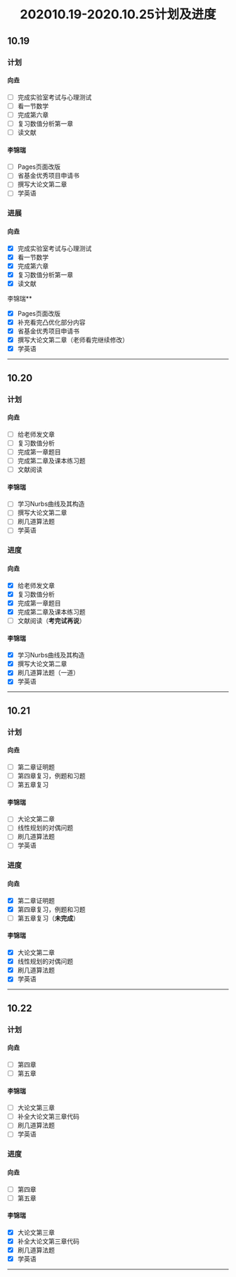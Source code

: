 # <center>202010.19-2020.10.25计划及进度

## 10.19

### 计划

#### 向垚

- [ ] 完成实验室考试与心理测试
- [ ] 看一节数学
- [ ] 完成第六章
- [ ] 复习数值分析第一章
- [ ] 读文献

#### 李锦瑞

- [ ] Pages页面改版
- [ ] 省基金优秀项目申请书
- [ ] 撰写大论文第二章
- [ ] 学英语

### 进展

#### 向垚

- [x] 完成实验室考试与心理测试
- [x] 看一节数学
- [x] 完成第六章
- [x] 复习数值分析第一章
- [x] 读文献

李锦瑞**

- [x] Pages页面改版
- [x] 补充看完凸优化部分内容
- [x] 省基金优秀项目申请书
- [x] 撰写大论文第二章（老师看完继续修改）
- [x] 学英语
 
---

## 10.20

### 计划

#### 向垚

- [ ] 给老师发文章
- [ ] 复习数值分析
- [ ] 完成第一章题目
- [ ] 完成第二章及课本练习题
- [ ] 文献阅读
 
#### 李锦瑞

- [ ] 学习Nurbs曲线及其构造
- [ ] 撰写大论文第二章
- [ ] 刷几道算法题
- [ ] 学英语

### 进度

#### 向垚

- [x] 给老师发文章
- [x] 复习数值分析
- [x] 完成第一章题目
- [x] 完成第二章及课本练习题
- [ ] 文献阅读（**考完试再说**）

#### 李锦瑞

- [x] 学习Nurbs曲线及其构造
- [x] 撰写大论文第二章
- [x] 刷几道算法题（一道）
- [x] 学英语

---

## 10.21

### 计划

#### 向垚

- [ ] 第二章证明题
- [ ] 第四章复习，例题和习题
- [ ] 第五章复习

#### 李锦瑞

- [ ] 大论文第二章
- [ ] 线性规划的对偶问题
- [ ] 刷几道算法题
- [ ] 学英语

### 进度

#### 向垚

- [x] 第二章证明题
- [x] 第四章复习，例题和习题
- [ ] 第五章复习（**未完成**）

#### 李锦瑞

- [x] 大论文第二章
- [x] 线性规划的对偶问题
- [x] 刷几道算法题
- [x] 学英语

---

## 10.22

### 计划

#### 向垚

- [ ] 第四章
- [ ] 第五章

#### 李锦瑞

- [ ] 大论文第三章
- [ ] 补全大论文第三章代码
- [ ] 刷几道算法题
- [ ] 学英语

### 进度

#### 向垚

- [ ] 第四章
- [ ] 第五章

#### 李锦瑞

- [x] 大论文第三章
- [x] 补全大论文第三章代码
- [x] 刷几道算法题
- [x] 学英语

---


